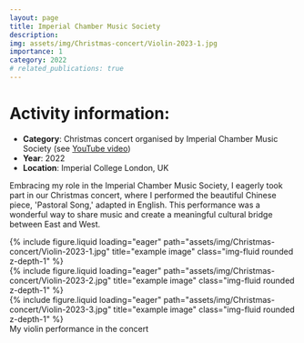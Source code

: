 ```yaml
---
layout: page
title: Imperial Chamber Music Society
description: 
img: assets/img/Christmas-concert/Violin-2023-1.jpg
importance: 1
category: 2022
# related_publications: true
---
```


# Activity information:
- **Category**: Christmas concert organised by Imperial Chamber Music Society (see [YouTube video](https://www.youtube.com/watch?v=2NrQIz41Xvo))
- **Year**: 2022
- **Location**: Imperial College London, UK

Embracing my role in the Imperial Chamber Music Society, I eagerly took part in our Christmas concert, where I performed the beautiful Chinese piece, 'Pastoral Song,' adapted in English. This performance was a wonderful way to share music and create a meaningful cultural bridge between East and West.

<div class="row">
    <div class="col-sm mt-3 mt-md-0">
        {% include figure.liquid loading="eager" path="assets/img/Christmas-concert/Violin-2023-1.jpg" title="example image" class="img-fluid rounded z-depth-1" %}
    </div>
    <div class="col-sm mt-3 mt-md-0">
        {% include figure.liquid loading="eager" path="assets/img/Christmas-concert/Violin-2023-2.jpg" title="example image" class="img-fluid rounded z-depth-1" %}
    </div>
    <div class="col-sm mt-3 mt-md-0">
        {% include figure.liquid loading="eager" path="assets/img/Christmas-concert/Violin-2023-3.jpg" title="example image" class="img-fluid rounded z-depth-1" %}
    </div>
</div>
<div class="caption">
    My violin performance in the concert
</div>

